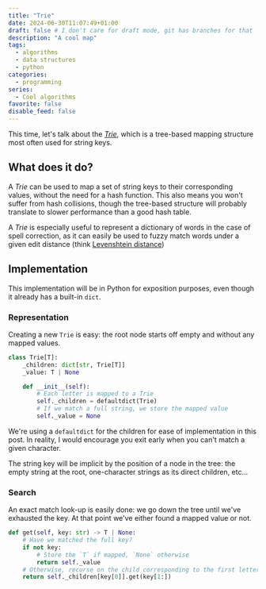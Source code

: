 ```yaml
---
title: "Trie"
date: 2024-06-30T11:07:49+01:00
draft: false # I don't care for draft mode, git has branches for that
description: "A cool map"
tags:
  - algorithms
  - data structures
  - python
categories:
  - programming
series:
  - Cool algorithms
favorite: false
disable_feed: false
---
```


This time, let's talk about the [_Trie_][wiki], which is a tree-based mapping
structure most often used for string keys.

[wiki]: https://en.wikipedia.org/wiki/Trie

<!--more-->

## What does it do?

A _Trie_ can be used to map a set of string keys to their corresponding values,
without the need for a hash function. This also means you won't suffer from hash
collisions, though the tree-based structure will probably translate to slower
performance than a good hash table.

A _Trie_ is especially useful to represent a dictionary of words in the case of
spell correction, as it can easily be used to fuzzy match words under a given
edit distance (think [Levenshtein distance])

[Levenshtein distance]: https://en.wikipedia.org/wiki/Levenshtein_distance

## Implementation

This implementation will be in Python for exposition purposes, even though
it already has a built-in `dict`.

### Representation

Creating a new `Trie` is easy: the root node starts off empty and without any
mapped values.

```python
class Trie[T]:
    _children: dict[str, Trie[T]]
    _value: T | None

    def __init__(self):
        # Each letter is mapped to a Trie
        self._children = defaultdict(Trie)
        # If we match a full string, we store the mapped value
        self._value = None
```

We're using a `defaultdict` for the children for ease of implementation in this
post. In reality, I would encourage you exit early when you can't match a given
character.

The string key will be implicit by the position of a node in the tree: the empty
string at the root, one-character strings as its direct children, etc...

### Search

An exact match look-up is easily done: we go down the tree until we've exhausted
the key. At that point we've either found a mapped value or not.

```python
def get(self, key: str) -> T | None:
    # Have we matched the full key?
    if not key:
        # Store the `T` if mapped, `None` otherwise
        return self._value
    # Otherwise, recurse on the child corresponding to the first letter
    return self._children[key[0]].get(key[1:])
```
